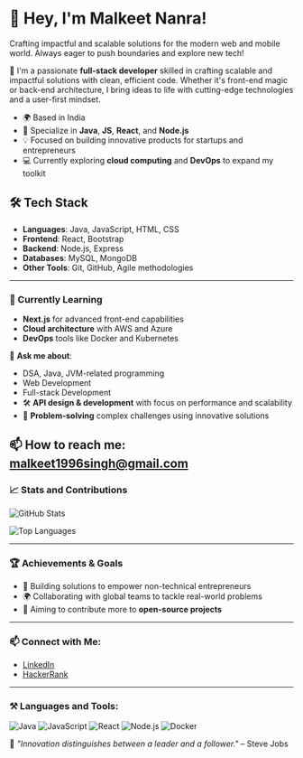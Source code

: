 # 👋 Hey, I'm Malkeet Nanra!

Crafting impactful and scalable solutions for the modern web and mobile world. Always eager to push boundaries and explore new tech!

🎯 I'm a passionate **full-stack developer** skilled in crafting scalable and impactful solutions with clean, efficient code. Whether it's front-end magic or back-end architecture, I bring ideas to life with cutting-edge technologies and a user-first mindset.

- 🌍 Based in India
- 🎯 Specialize in **Java**, **JS**, **React**, and **Node.js**
- 💡 Focused on building innovative products for startups and entrepreneurs
- 💻 Currently exploring **cloud computing** and **DevOps** to expand my toolkit

## 🛠️ Tech Stack

- **Languages**: Java, JavaScript, HTML, CSS  
- **Frontend**: React, Bootstrap  
- **Backend**: Node.js, Express  
- **Databases**: MySQL, MongoDB  
- **Other Tools**: Git, GitHub, Agile methodologies

---

### 🌱 Currently Learning

- **Next.js** for advanced front-end capabilities  
- **Cloud architecture** with AWS and Azure  
- **DevOps** tools like Docker and Kubernetes


💬 **Ask me about**:  
- DSA, Java, JVM-related programming  
- Web Development
- Full-stack Development
- 🛠️ **API design & development** with focus on performance and scalability
- 🔧 **Problem-solving** complex challenges using innovative solutions

📫 **How to reach me**: malkeet1996singh@gmail.com
---

### 📈 Stats and Contributions

![GitHub Stats](https://github-readme-stats.vercel.app/api?username=malkeetnanra&show_icons=true&theme=radical)

![Top Languages](https://github-readme-stats.vercel.app/api/top-langs/?username=malkeetnanra&layout=compact&theme=radical)

---


### 🏆 Achievements & Goals

- 🚀 Building solutions to empower non-technical entrepreneurs
- 🌍 Collaborating with global teams to tackle real-world problems
- 🌱 Aiming to contribute more to **open-source projects**


---

### 📫 Connect with Me:
- [LinkedIn](https://www.linkedin.com/in/malkeetnanra/)  
- [HackerRank](https://www.hackerrank.com/profile/malkeet1996singh) 

---

### ⚒️ Languages and Tools:

![Java](https://img.shields.io/badge/Java-ED8B00?style=for-the-badge&logo=java&logoColor=white)
![JavaScript](https://img.shields.io/badge/JavaScript-F7DF1E?style=for-the-badge&logo=javascript&logoColor=black)
![React](https://img.shields.io/badge/React-20232A?style=for-the-badge&logo=react&logoColor=61DAFB)
![Node.js](https://img.shields.io/badge/Node.js-43853D?style=for-the-badge&logo=node-dot-js&logoColor=white)
![Docker](https://img.shields.io/badge/Docker-2496ED?style=for-the-badge&logo=docker&logoColor=white)


🎯 _"Innovation distinguishes between a leader and a follower."_ – Steve Jobs
